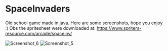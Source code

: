 # SpaceInvaders
Old school game made in java.
Here are some screenshots, hope you enjoy :)
Obs the spritesheet were downloaded at: https://www.spriters-resource.com/arcade/spaceinv/

![Screenshot_6](https://user-images.githubusercontent.com/96036103/192133963-08723ac0-6021-4ec1-9ad5-12aba878a595.png)
![Screenshot_5](https://user-images.githubusercontent.com/96036103/192133968-0cf493e6-aa3b-49e2-bb14-982278c5c843.png)
